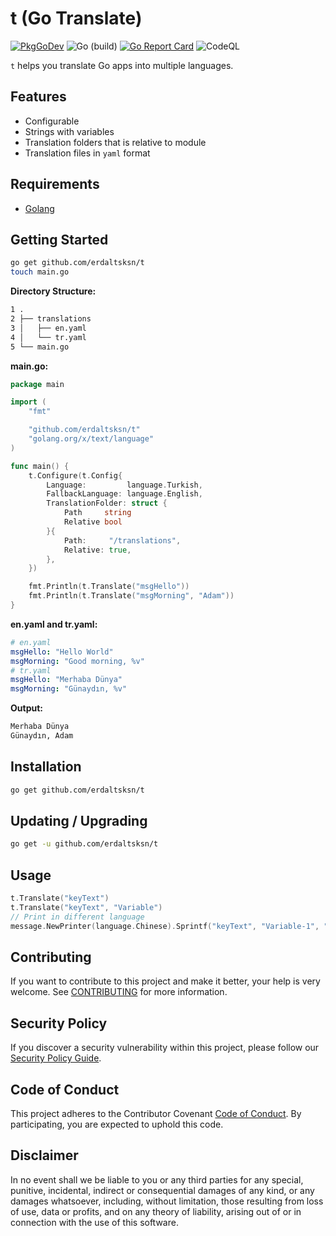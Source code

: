 # t (Go Translate)

[![PkgGoDev](https://pkg.go.dev/badge/github.com/erdaltsksn/t)](https://pkg.go.dev/github.com/erdaltsksn/t)
![Go (build)](https://github.com/erdaltsksn/t/workflows/Go%20(build)/badge.svg)
[![Go Report Card](https://goreportcard.com/badge/github.com/erdaltsksn/t)](https://goreportcard.com/report/github.com/erdaltsksn/t)
![CodeQL](https://github.com/erdaltsksn/t/workflows/CodeQL/badge.svg)

`t` helps you translate Go apps into multiple languages.

## Features

- Configurable
- Strings with variables
- Translation folders that is relative to module
- Translation files in `yaml` format

## Requirements

- [Golang](https://golang.org)

## Getting Started

```sh
go get github.com/erdaltsksn/t
touch main.go
```

**Directory Structure:**

```sh
1 .
2 ├── translations
3 │   ├── en.yaml
4 │   └── tr.yaml
5 └── main.go
```

**main.go:**

```go
package main

import (
	"fmt"

	"github.com/erdaltsksn/t"
	"golang.org/x/text/language"
)

func main() {
	t.Configure(t.Config{
		Language:         language.Turkish,
		FallbackLanguage: language.English,
		TranslationFolder: struct {
			Path     string
			Relative bool
		}{
			Path:     "/translations",
			Relative: true,
		},
	})

	fmt.Println(t.Translate("msgHello"))
	fmt.Println(t.Translate("msgMorning", "Adam"))
}
```

**en.yaml and tr.yaml:**

```yaml
# en.yaml
msgHello: "Hello World"
msgMorning: "Good morning, %v"
# tr.yaml
msgHello: "Merhaba Dünya"
msgMorning: "Günaydın, %v"
```

**Output:**

```txt
Merhaba Dünya
Günaydın, Adam
```

## Installation

```sh
go get github.com/erdaltsksn/t
```

## Updating / Upgrading

```sh
go get -u github.com/erdaltsksn/t
```

## Usage

```go
t.Translate("keyText")
t.Translate("keyText", "Variable")
// Print in different language
message.NewPrinter(language.Chinese).Sprintf("keyText", "Variable-1", "var-2")
```

## Contributing

If you want to contribute to this project and make it better, your help is very
welcome. See [CONTRIBUTING](.github/CONTRIBUTING.md) for more information.

## Security Policy

If you discover a security vulnerability within this project, please follow our
[Security Policy Guide](.github/SECURITY.md).

## Code of Conduct

This project adheres to the Contributor Covenant [Code of Conduct](.github/CODE_OF_CONDUCT.md).
By participating, you are expected to uphold this code.

## Disclaimer

In no event shall we be liable to you or any third parties for any special,
punitive, incidental, indirect or consequential damages of any kind, or any
damages whatsoever, including, without limitation, those resulting from loss of
use, data or profits, and on any theory of liability, arising out of or in
connection with the use of this software.
